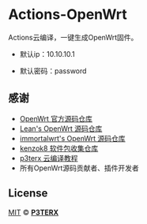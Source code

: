 # Actions-OpenWrt
Actions云编译，一键生成OpenWrt固件。

- 默认ip：10.10.10.1

- 默认密码：password

## 感谢
- [OpenWrt 官方源码仓库](https://github.com/openwrt/openwrt)
- [Lean's OpenWrt 源码仓库](https://github.com/coolsnowwolf/lede)
- [immortalwrt's OpenWrt 源码仓库](https://github.com/immortalwrt/immortalwrt)
- [kenzok8 软件包收集仓库](https://github.com/kenzok8/small-package)
- [p3terx 云编译教程](https://p3terx.com/archives/build-openwrt-with-github-actions.html)
- 所有OpenWrt源码贡献者、插件开发者


## License

[MIT](https://github.com/P3TERX/Actions-OpenWrt/blob/main/LICENSE) © [**P3TERX**](https://p3terx.com)
